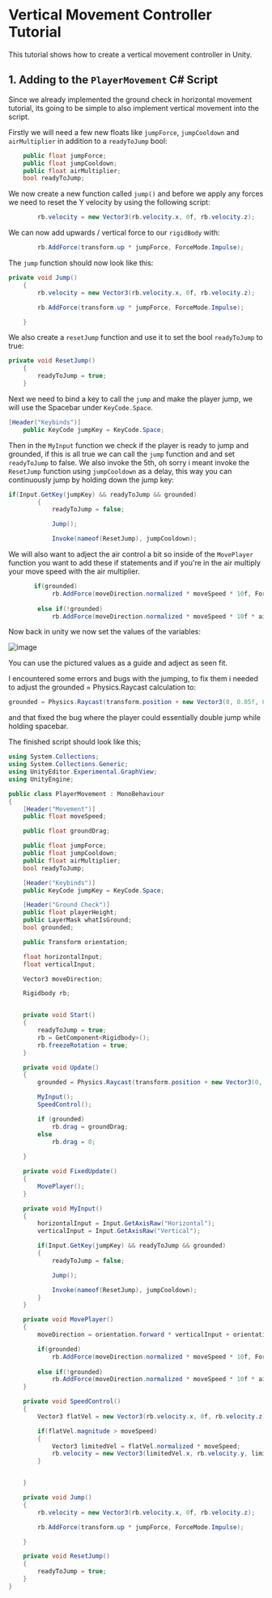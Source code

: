 # Vertical Movement Controller Tutorial

This tutorial shows how to create a vertical movement controller in Unity.

## 1. Adding to the `PlayerMovement` C# Script

Since we already implemented the ground check in horizontal movement tutorial, its going to be simple to also implement vertical movement into the script.

Firstly we will need a few new floats like `jumpForce`, `jumpCooldown` and `airMultiplier` in addition to a `readyToJump` bool:

```.cs
    public float jumpForce;
    public float jumpCooldown;
    public float airMultiplier;
    bool readyToJump;
```
We now create a new function called `jump()` and before we apply any forces we need to reset the Y velocity by using the following script:

```.cs
        rb.velocity = new Vector3(rb.velocity.x, 0f, rb.velocity.z);
```

We can now add upwards / vertical force to our `rigidBody` with:

```.cs
        rb.AddForce(transform.up * jumpForce, ForceMode.Impulse);
```

The `jump` function should now look like this:

```.cs
private void Jump()
    {
        rb.velocity = new Vector3(rb.velocity.x, 0f, rb.velocity.z);

        rb.AddForce(transform.up * jumpForce, ForceMode.Impulse);

    }
```

We also create a `resetJump` function and use it to set the bool `readyToJump` to true:

```.cs
private void ResetJump()
    {
        readyToJump = true;
    }
```

Next we need to bind a key to call the `jump` and make the player jump, we will use the Spacebar under `KeyCode.Space`.

```.cs
[Header("Keybinds")]
    public KeyCode jumpKey = KeyCode.Space;
```

Then in the `MyInput` function we check if the player is ready to jump and grounded, if this is all true we can call the `jump` function and and set `readyToJump` to false.
We also invoke the 5th, oh sorry i meant invoke the `ResetJump` function using `jumpCooldown` as a delay, this way you can continuously jump by holding down the jump key:

```.cs
if(Input.GetKey(jumpKey) && readyToJump && grounded)
        {
            readyToJump = false;

            Jump();

            Invoke(nameof(ResetJump), jumpCooldown);
```
We will also want to adject the air control a bit so inside of the `MovePlayer` function you want to add these if statements and if you're in the air multiply your move speed with the air multiplier.

```.cs
       if(grounded)
            rb.AddForce(moveDirection.normalized * moveSpeed * 10f, ForceMode.Force);
        
        else if(!grounded)
            rb.AddForce(moveDirection.normalized * moveSpeed * 10f * airMultiplier, ForceMode.Force);
```
 Now back in unity we now set the values of the variables:
 
 ![image](https://github.com/august-anumba/Vertical-Movement-Controller-Tutorial/assets/146851823/40ec00e6-6798-47b3-b5ff-6441c1bcd844)

You can use the pictured values as a guide and adject as seen fit.

I encountered some errors and bugs with the jumping, to fix them i needed to adjust the grounded = Physics.Raycast calculation to:

```.cs
grounded = Physics.Raycast(transform.position + new Vector3(0, 0.05f, 0), Vector3.down, playerHeight * 0.05f, whatIsGround);
```
and that fixed the bug where the player could essentially double jump while holding spacebar.

The finished script should look like this;

```.cs
using System.Collections;
using System.Collections.Generic;
using UnityEditor.Experimental.GraphView;
using UnityEngine;

public class PlayerMovement : MonoBehaviour
{
    [Header("Movement")]
    public float moveSpeed;

    public float groundDrag;

    public float jumpForce;
    public float jumpCooldown;
    public float airMultiplier;
    bool readyToJump;

    [Header("Keybinds")]
    public KeyCode jumpKey = KeyCode.Space;

    [Header("Ground Check")]
    public float playerHeight;
    public LayerMask whatIsGround;
    bool grounded;

    public Transform orientation;

    float horizontalInput;
    float verticalInput;

    Vector3 moveDirection;

    Rigidbody rb;


    private void Start()
    {
        readyToJump = true;
        rb = GetComponent<Rigidbody>();
        rb.freezeRotation = true;
    }

    private void Update()
    {
        grounded = Physics.Raycast(transform.position + new Vector3(0, 0.05f, 0), Vector3.down, playerHeight * 0.05f, whatIsGround);

        MyInput();
        SpeedControl();

        if (grounded)
            rb.drag = groundDrag;
        else
            rb.drag = 0;
        
    }

    private void FixedUpdate()
    {
        MovePlayer();
    }

    private void MyInput()
    {
        horizontalInput = Input.GetAxisRaw("Horizontal");
        verticalInput = Input.GetAxisRaw("Vertical");

        if(Input.GetKey(jumpKey) && readyToJump && grounded)
        {
            readyToJump = false;

            Jump();

            Invoke(nameof(ResetJump), jumpCooldown);
        }
    }

    private void MovePlayer()
    {
        moveDirection = orientation.forward * verticalInput + orientation.right * horizontalInput;

        if(grounded)
            rb.AddForce(moveDirection.normalized * moveSpeed * 10f, ForceMode.Force);
        
        else if(!grounded)
            rb.AddForce(moveDirection.normalized * moveSpeed * 10f * airMultiplier, ForceMode.Force);
    }       

    private void SpeedControl()
    {
        Vector3 flatVel = new Vector3(rb.velocity.x, 0f, rb.velocity.z);

        if(flatVel.magnitude > moveSpeed)
        {
            Vector3 limitedVel = flatVel.normalized * moveSpeed;
            rb.velocity = new Vector3(limitedVel.x, rb.velocity.y, limitedVel.z);
        }


    }

    private void Jump()
    {
        rb.velocity = new Vector3(rb.velocity.x, 0f, rb.velocity.z);

        rb.AddForce(transform.up * jumpForce, ForceMode.Impulse);

    }

    private void ResetJump()
    {
        readyToJump = true;
    }
}

```
